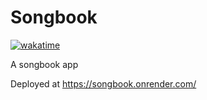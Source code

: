# Songbook

[![wakatime](https://wakatime.com/badge/github/jaanonim/songbook.svg)](https://wakatime.com/badge/github/jaanonim/songbook)

A songbook app

Deployed at https://songbook.onrender.com/
